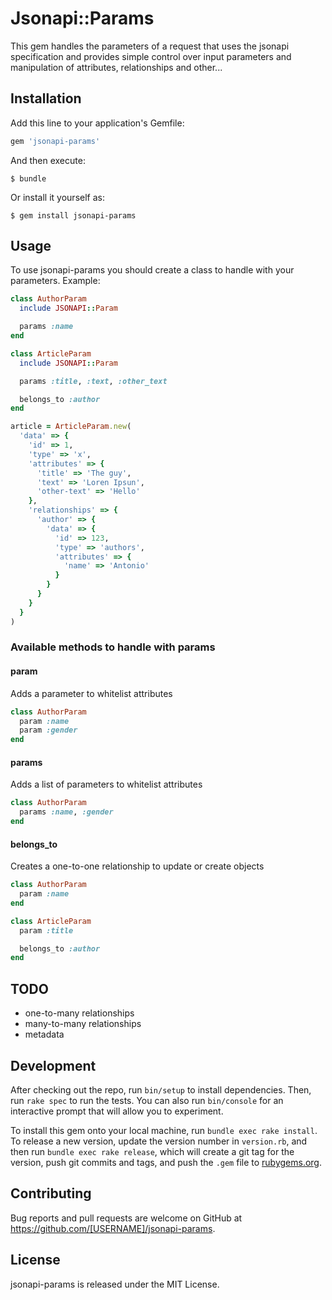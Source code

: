 # Jsonapi::Params

This gem handles the parameters of a request that uses the jsonapi specification and provides simple control over input parameters and manipulation of attributes, relationships and other...

## Installation

Add this line to your application's Gemfile:

```ruby
gem 'jsonapi-params'
```

And then execute:

    $ bundle

Or install it yourself as:

    $ gem install jsonapi-params

## Usage

To use jsonapi-params you should create a class to handle with your parameters. Example:

```ruby
class AuthorParam
  include JSONAPI::Param

  params :name
end

class ArticleParam
  include JSONAPI::Param

  params :title, :text, :other_text

  belongs_to :author
end

article = ArticleParam.new(
  'data' => {
    'id' => 1,
    'type' => 'x',
    'attributes' => {
      'title' => 'The guy',
      'text' => 'Loren Ipsun',
      'other-text' => 'Hello'
    },
    'relationships' => {
      'author' => {
        'data' => {
          'id' => 123,
          'type' => 'authors',
          'attributes' => {
            'name' => 'Antonio'
          }
        }
      }
    }
  }
)
```

### Available methods to handle with params

#### param

Adds a parameter to whitelist attributes

```ruby
class AuthorParam
  param :name
  param :gender
end
```

#### params

Adds a list of parameters to whitelist attributes

```ruby
class AuthorParam
  params :name, :gender
end
```

#### belongs_to

Creates a one-to-one relationship to update or create objects

```ruby
class AuthorParam
  param :name
end

class ArticleParam
  param :title

  belongs_to :author
end
```

## TODO

* one-to-many relationships
* many-to-many relationships
* metadata

## Development

After checking out the repo, run `bin/setup` to install dependencies. Then, run `rake spec` to run the tests. You can also run `bin/console` for an interactive prompt that will allow you to experiment.

To install this gem onto your local machine, run `bundle exec rake install`. To release a new version, update the version number in `version.rb`, and then run `bundle exec rake release`, which will create a git tag for the version, push git commits and tags, and push the `.gem` file to [rubygems.org](https://rubygems.org).

## Contributing

Bug reports and pull requests are welcome on GitHub at https://github.com/[USERNAME]/jsonapi-params.

## License

jsonapi-params is released under the MIT License.
